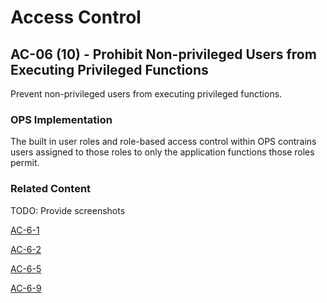 # Access Control
## AC-06 (10) - Prohibit Non-privileged Users from Executing Privileged Functions

Prevent non-privileged users from executing privileged functions.

### OPS Implementation

The built in user roles and role-based access control within OPS contrains users assigned to those roles to only the application functions those roles permit.

### Related Content

TODO: Provide screenshots

[AC-6-1](../ac-06-01/index.md)

[AC-6-2](../ac-06-02/index.md)

[AC-6-5](../ac-06-05/index.md)

[AC-6-9](../ac-06-09/index.md)
